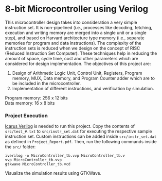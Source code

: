 # 8-bit Microcontroller using Verilog

This microcontroller design takes into consideration a very simple instruction set. It is non-pipelined (i.e., processes like decoding, fetching, execution and writing memory are merged into a single unit or a single step), and based on Harvard architecture type memory (i.e., separate memories for program and data instructions). The complexity of the instruction sets is reduced when we design on the concept of RISC (Reduced Instruction Set Computer). These techniques help in reducing the amount of space, cycle time, cost and other parameters which are considered for design implementation. The objectives of this project are:

1. Design of Arithmetic Logic Unit, Control Unit, Registers, Program memory, MUX, Data memory, and Program Counter adder which are to be included in the microcontroller.
2. Implementation of different instructions, and verification by simulation.

Program memory: 256 x 12 bits \
Data memory: 16 x 8 bits

### Project Execution

[Icarus Verilog](https://bleyer.org/icarus/) is needed to run this project. Copy the contents of `src/test_#.txt` to `src/instr_set.dat` for executing the respective sample instruction set. Custom instructions can be added inside `src/instr_set.dat` as defined in `Project_Report.pdf`. Then, run the following commands inside the `src/` folder:

```
iverilog -o MicroController_tb.vvp MicroController_tb.v
vvp MicroController_tb.vvp
gtkwave MicroController_tb.vcd
```

Visualize the simulation results using GTKWave.
